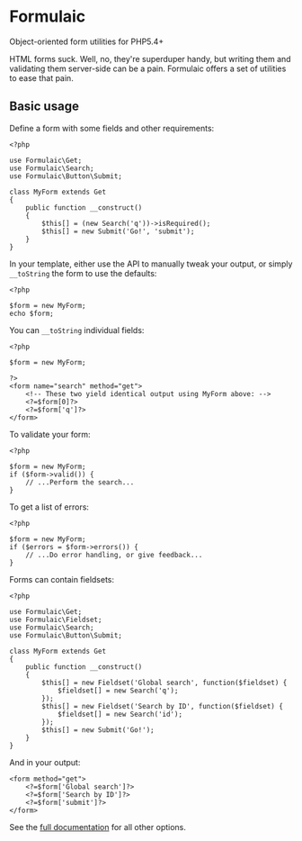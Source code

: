 # Formulaic
Object-oriented form utilities for PHP5.4+

HTML forms suck. Well, no, they're superduper handy, but writing them and
validating them server-side can be a pain. Formulaic offers a set of utilities
to ease that pain.

## Basic usage

Define a form with some fields and other requirements:

    <?php

    use Formulaic\Get;
    use Formulaic\Search;
    use Formulaic\Button\Submit;

    class MyForm extends Get
    {
        public function __construct()
        {
            $this[] = (new Search('q'))->isRequired();
            $this[] = new Submit('Go!', 'submit');
        }
    }

In your template, either use the API to manually tweak your output, or simply
`__toString` the form to use the defaults:

    <?php

    $form = new MyForm;
    echo $form;

You can `__toString` individual fields:

    <?php

    $form = new MyForm;

    ?>
    <form name="search" method="get">
        <!-- These two yield identical output using MyForm above: -->
        <?=$form[0]?>
        <?=$form['q']?>
    </form>

To validate your form:

    <?php

    $form = new MyForm;
    if ($form->valid()) {
        // ...Perform the search...
    }

To get a list of errors:

    <?php

    $form = new MyForm;
    if ($errors = $form->errors()) {
        // ...Do error handling, or give feedback...
    }

Forms can contain fieldsets:

    <?php

    use Formulaic\Get;
    use Formulaic\Fieldset;
    use Formulaic\Search;
    use Formulaic\Button\Submit;

    class MyForm extends Get
    {
        public function __construct()
        {
            $this[] = new Fieldset('Global search', function($fieldset) {
                $fieldset[] = new Search('q');
            });
            $this[] = new Fieldset('Search by ID', function($fieldset) {
                $fieldset[] = new Search('id');
            });
            $this[] = new Submit('Go!');
        }
    }

And in your output:

    <form method="get">
        <?=$form['Global search']?>
        <?=$form['Search by ID']?>
        <?=$form['submit']?>
    </form>

See the [full documentation](http://formulaic.monomelodies.nl/docs/) for all other
options.

